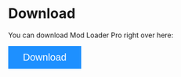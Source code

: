 # Download

You can download Mod Loader Pro right over here:

<a href="_downloads/Installer.exe"><button class="btn-download">Download</button></a>

<style>
.btn-download {
  background-color: DodgerBlue;
  border: none;
  color: white;
  padding: 12px 30px;
  cursor: pointer;
  font-size: 20px;
}

.btn-download:hover {
  background-color: RoyalBlue;
}
</style>